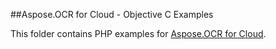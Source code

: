##Aspose.OCR for Cloud - Objective C Examples

This folder contains PHP examples for [Aspose.OCR for Cloud](http://www.aspose.com/products/ocr/cloud).
